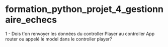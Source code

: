 # formation_python_projet_4_gestionnaire_echecs

1 - Dois t'on renvoyer les données du controller Player au controller App router
ou appelé le model dans le controller player?